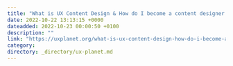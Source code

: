 ```yaml
---
title: "What is UX Content Design & How do I become a content designer at Expedia in 2023?"
date: 2022-10-22 13:13:15 +0000
dateadded: 2022-10-23 00:00:50 +0100
description: ""
link: "https://uxplanet.org/what-is-ux-content-design-how-do-i-become-a-content-designer-at-expedia-in-2023-b005d0b11b26?source=rss----819cc2aaeee0---4"
category:
directory: _directory/ux-planet.md
---
```


